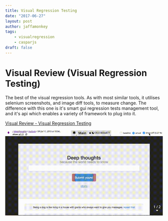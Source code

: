 ```yaml
---
title: Visual Regression Testing
date: "2017-06-27"
layout: post
author: jaffamonkey
tags:
    - visualregression
    - casparjs
draft: false
---
```


# Visual Review (Visual Regression Testing)

<p>The best of the visual regression tools. As with most similar tools, it utilises selenium screenshots, and image diff tools, to measure change. The difference with this one is it's smart gui regression tests management tool, and it's api which enables a variety of framework to plug into it. 

[Visual Review - Visual Regression Testing](https://github.com/xebia/VisualReview) 

![VisualReview.app](./img/visualReview.gif)
